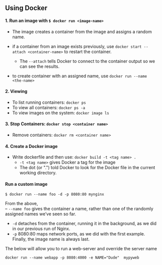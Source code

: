 ## Using Docker


#### 1. Run an image with `$ docker run <image-name>`
* The image creates a container from the image and assigns a random name.
* if a container from an image exists previously, use `docker start --attach <container-name>` to restart the container.<br>
  * The `--attach` tells Docker to connect to the container output so we can see the results.

* to create container with an assigned name, use `docker run --name <the-name>`

#### 2. Viewing
* To list running containers: `docker ps`
* To view all containers: `docker ps -a`
* To view images on the system: `docker image ls`

#### 3. Stop Containers: `docker stop <container name>`
*  Remove containers: `docker rm <container name>`

#### 4. Create a Docker image
* Write dockerfile and then use: `docker build -t <tag name> .`
  * `-t <tag name>` gives Docker a tag for the image 
  * The dot (or ".") told Docker to look for the Docker file in the current working directory. 


#### Run a custom image
`$ docker run --name foo -d -p 8080:80 mynginx`<br>

From the above,<br>
– `--name foo` gives the container a name, rather than one of the randomly assigned names we’ve seen so far.<br>
- `-d` detaches from the container, running it in the background, as we did in our previous run of Nginx.<br>
- `-p` 8080:80 maps network ports, as we did with the first example.
Finally, the image name is always last.


The below will allow you to run a web-server and override the server name<br>

`
docker run --name webapp -p 8080:4000 -e NAME="Dude"  mypyweb
`

